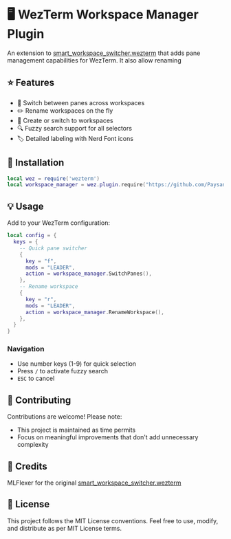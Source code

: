 # 🖥️ WezTerm Workspace Manager Plugin

An extension to [smart_workspace_switcher.wezterm](https://github.com/MLFlexer/smart_workspace_switcher.wezterm) that adds pane management capabilities for WezTerm.
It also allow renaming

## ⭐ Features

- 🔄 Switch between panes across workspaces
- ✏️ Rename workspaces on the fly
- 📑 Create or switch to workspaces
- 🔍 Fuzzy search support for all selectors
- 🏷️ Detailed labeling with Nerd Font icons

## 🚀 Installation

```lua
local wez = require('wezterm')
local workspace_manager = wez.plugin.require("https://github.com/PaysanCorrezien/workspace_manager.wezterm")
```

## 💡 Usage

Add to your WezTerm configuration:

```lua
local config = {
  keys = {
    -- Quick pane switcher
    {
      key = "f",
      mods = "LEADER",
      action = workspace_manager.SwitchPanes(),
    },
    -- Rename workspace
    {
      key = "r",
      mods = "LEADER",
      action = workspace_manager.RenameWorkspace(),
    },
  }
}
```

### Navigation

- Use number keys (1-9) for quick selection
- Press `/` to activate fuzzy search
- `ESC` to cancel

## 🤝 Contributing

Contributions are welcome! Please note:

- This project is maintained as time permits
- Focus on meaningful improvements that don't add unnecessary complexity

## 📝 Credits

MLFlexer for the original [smart_workspace_switcher.wezterm](https://github.com/MLFlexer/smart_workspace_switcher.wezterm)

## 📄 License

This project follows the MIT License conventions. Feel free to use, modify, and distribute as per MIT License terms.
